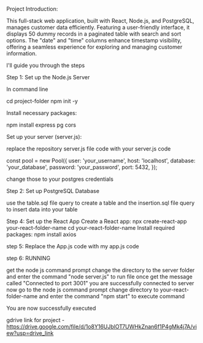 Project Introduction:

This full-stack web application, built with React, Node.js, and PostgreSQL, manages customer data efficiently. 
Featuring a user-friendly interface, it displays 50 dummy records in a paginated table with search and sort options.
The "date" and "time" columns enhance timestamp visibility, offering a seamless experience for exploring and managing customer information.

I'll guide you through the steps



Step 1: Set up the Node.js Server

In command line 

cd project-folder
npm init -y

Install necessary packages:

npm install express pg cors

Set up your server (server.js):

replace the repository server.js file code with your server.js code

const pool = new Pool({
  user: 'your_username',
  host: 'localhost',
  database: 'your_database',
  password: 'your_password',
  port: 5432,
});

change those to your postgres credentials

Step 2: Set up PostgreSQL Database

use the table.sql file query to create a table and the insertion.sql file query to insert data into your table

Step 4: Set up the React App
Create a React app:
npx create-react-app your-react-folder-name
cd your-react-folder-name
Install required packages:
npm install axios 


step 5:
Replace the App.js code with my app.js code

step 6: RUNNING

get the node js command prompt change the directory to the server folder and enter the command "node server.js" to run file once get the message called "Connected to port 3001" you are successfully connected to server
now go to the node js command prompt change directory to your-react-folder-name and enter the command "npm start" to execute command

You are now successfully executed

gdrive link for project - https://drive.google.com/file/d/1o8Y16UJblOT7UWHkZnan6f1P4gMk4j7A/view?usp=drive_link

